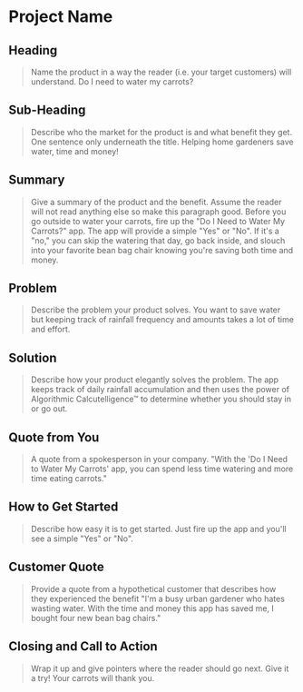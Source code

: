 # Project Name #

<!-- 
> This material was originally posted [here](http://www.quora.com/What-is-Amazons-approach-to-product-development-and-product-management). It is reproduced here for posterities sake.

There is an approach called "working backwards" that is widely used at Amazon. They work backwards from the customer, rather than starting with an idea for a product and trying to bolt customers onto it. While working backwards can be applied to any specific product decision, using this approach is especially important when developing new products or features.

For new initiatives a product manager typically starts by writing an internal press release announcing the finished product. The target audience for the press release is the new/updated product's customers, which can be retail customers or internal users of a tool or technology. Internal press releases are centered around the customer problem, how current solutions (internal or external) fail, and how the new product will blow away existing solutions.

If the benefits listed don't sound very interesting or exciting to customers, then perhaps they're not (and shouldn't be built). Instead, the product manager should keep iterating on the press release until they've come up with benefits that actually sound like benefits. Iterating on a press release is a lot less expensive than iterating on the product itself (and quicker!).

If the press release is more than a page and a half, it is probably too long. Keep it simple. 3-4 sentences for most paragraphs. Cut out the fat. Don't make it into a spec. You can accompany the press release with a FAQ that answers all of the other business or execution questions so the press release can stay focused on what the customer gets. My rule of thumb is that if the press release is hard to write, then the product is probably going to suck. Keep working at it until the outline for each paragraph flows. 

Oh, and I also like to write press-releases in what I call "Oprah-speak" for mainstream consumer products. Imagine you're sitting on Oprah's couch and have just explained the product to her, and then you listen as she explains it to her audience. That's "Oprah-speak", not "Geek-speak".

Once the project moves into development, the press release can be used as a touchstone; a guiding light. The product team can ask themselves, "Are we building what is in the press release?" If they find they're spending time building things that aren't in the press release (overbuilding), they need to ask themselves why. This keeps product development focused on achieving the customer benefits and not building extraneous stuff that takes longer to build, takes resources to maintain, and doesn't provide real customer benefit (at least not enough to warrant inclusion in the press release).
 -->
 
## Heading ##
  > Name the product in a way the reader (i.e. your target customers) will understand.
  Do I need to water my carrots?

## Sub-Heading ##
  > Describe who the market for the product is and what benefit they get. One sentence only underneath the title.
  Helping home gardeners save water, time and money!

## Summary ##
  > Give a summary of the product and the benefit. Assume the reader will not read anything else so make this paragraph good.
  Before you go outside to water your carrots, fire up the "Do I Need to Water My Carrots?" app. The app will provide a simple "Yes" or "No". If it's a "no," you can skip the watering that day, go back inside, and slouch into your favorite bean bag chair knowing you're saving both time and money.

## Problem ##
  > Describe the problem your product solves.
  You want to save water but keeping track of rainfall frequency and amounts takes a lot of time and effort.

## Solution ##
  > Describe how your product elegantly solves the problem.
  The app keeps track of daily rainfall accumulation and then uses the power of Algorithmic Calcutelligence™ to determine whether you should stay in or go out.

## Quote from You ##
  > A quote from a spokesperson in your company.
  "With the 'Do I Need to Water My Carrots' app, you can spend less time watering and more time eating carrots."

## How to Get Started ##
  > Describe how easy it is to get started.
  Just fire up the app and you'll see a simple "Yes" or "No".

## Customer Quote ##
  > Provide a quote from a hypothetical customer that describes how they experienced the benefit
  "I'm a busy urban gardener who hates wasting water. With the time and money this app has saved me, I bought four new bean bag chairs."

## Closing and Call to Action ##
  > Wrap it up and give pointers where the reader should go next.
  Give it a try! Your carrots will thank you.

